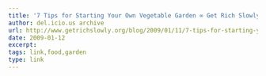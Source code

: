 ```yaml
---
title: '7 Tips for Starting Your Own Vegetable Garden ∞ Get Rich Slowly'
author: del.icio.us archive
url: http://www.getrichslowly.org/blog/2009/01/11/7-tips-for-starting-your-own-vegetable-garden/
date: 2009-01-12
excerpt: 
tags: link,food,garden
type: link
---
```

